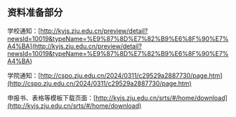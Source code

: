 ## 资料准备部分



学校通知：[http://kyjs.zju.edu.cn/preview/detail?newsId=10019&typeName=%E9%87%8D%E7%82%B9%E6%8F%90%E7%A4%BA](http://kyjs.zju.edu.cn/preview/detail?newsId=10019&typeName=%E9%87%8D%E7%82%B9%E6%8F%90%E7%A4%BA)

学院通知：[http://cspo.zju.edu.cn/2024/0311/c29529a2887730/page.htm](http://cspo.zju.edu.cn/2024/0311/c29529a2887730/page.htm)

申报书、表格等模板下载页面：[http://kyjs.zju.edu.cn/srts/#/home/download](http://kyjs.zju.edu.cn/srts/#/home/download)